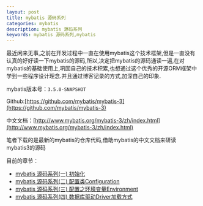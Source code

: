 ```yaml
---
layout: post
title: mybatis 源码系列
categories: mybatis
description: mybatis 源码系列
keywords: mybatis 源码系列,mybatis
---
```



最近闲来无事,之前在开发过程中一直在使用mybatis这个技术框架,但是一直没有认真的好好读一下mybatis的源码,所以,决定把mybatis的源码通读一遍,在对mybatis的基础使用上,巩固自己的技术积累,也想通过这个优秀的开源ORM框架中学到一些程序设计理念.并且通过博客记录的方式,加深自己的印象.

mybatis版本号：`3.5.0-SNAPSHOT`

Github:[https://github.com/mybatis/mybatis-3](https://github.com/mybatis/mybatis-3)

中文文档：[http://www.mybatis.org/mybatis-3/zh/index.html](http://www.mybatis.org/mybatis-3/zh/index.html)



笔者下载的是最新的mybatis的仓库代码,借助mybatis的中文文档来研读mybatis3的源码

目前的章节：

- [mybatis 源码系列(一) 初始化](2019/05/11/mybatis-1/)
- [mybatis 源码系列(二) 配置类Configuration](2019/05/12/mybatis-2/)
- [mybatis 源码系列(三) 配置之环境变量Environment](2019/05/13/mybatis-3/)
- [mybatis 源码系列(四) 数据库驱动Driver加载方式](/2019/05/14/mybatis-4/)
